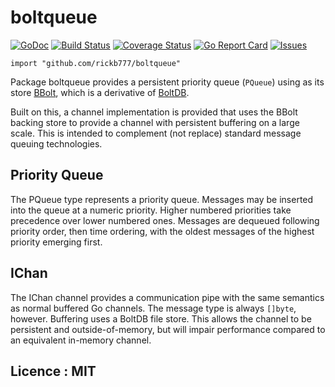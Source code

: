 # boltqueue

[![GoDoc](https://img.shields.io/badge/api-Godoc-blue.svg)](https://pkg.go.dev/github.com/rickb777/boltqueue)
[![Build Status](https://api.travis-ci.org/rickb777/boltqueue.svg?branch=master)](https://travis-ci.org/rickb777/boltqueue/builds)
[![Coverage Status](https://coveralls.io/repos/rickb777/boltqueue/badge.svg?branch=master&service=github)](https://coveralls.io/github/rickb777/boltqueue?branch=master)
[![Go Report Card](https://goreportcard.com/badge/github.com/rickb777/boltqueue)](https://goreportcard.com/report/github.com/rickb777/boltqueue)
[![Issues](https://img.shields.io/github/issues/rickb777/boltqueue.svg)](https://github.com/rickb777/boltqueue/issues)


    import "github.com/rickb777/boltqueue"

Package boltqueue provides a persistent priority queue (`PQueue`) using as its store 
[BBolt](https://pkg.go.dev/go.etcd.io/bbolt), which
is a derivative of [BoltDB](https://github.com/boltdb/bolt).

Built on this, a channel implementation is provided that uses the BBolt backing store
to provide a channel with persistent buffering on a large scale. This is intended to
complement (not replace) standard message queuing technologies.


## Priority Queue

The PQueue type represents a priority queue. Messages may be
inserted into the queue at a numeric priority. Higher numbered priorities
take precedence over lower numbered ones.
Messages are dequeued following priority order, then time
ordering, with the oldest messages of the highest priority emerging
first.


## IChan

The IChan channel provides a communication pipe with the same semantics as normal
buffered Go channels. The message type is always `[]byte`, however. Buffering uses
a BoltDB file store. This allows the channel to be persistent and outside-of-memory,
but will impair performance compared to an equivalent in-memory channel.


## Licence : MIT
